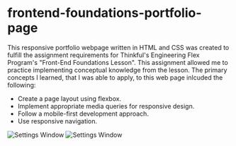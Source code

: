 # frontend-foundations-portfolio-page
This responsive portfolio webpage written in HTML and CSS was created to fulfill the assignment requirements for Thinkful's Engineering Flex Program's "Front-End Foundations Lesson".  This assignment allowed me to practice implementing conceptual knowledge from the lesson.  The primary concepts I learned, that I was able to apply, to this web page inlcuded the following:
- Create a page layout using flexbox.
- Implement appropriate media queries for responsive design.
- Follow a mobile-first development approach.
- Use responsive navigation.

![Settings Window](https://raw.github.com/rimachaib/frontend-foundations-portfolio-page/main/frontend-foundations-portfolio-page-mobile.png)
![Settings Window](https://raw.github.com/rimachaib/frontend-foundations-portfolio-page/main/frontend-foundations-portfolio-page-desktop.png)


